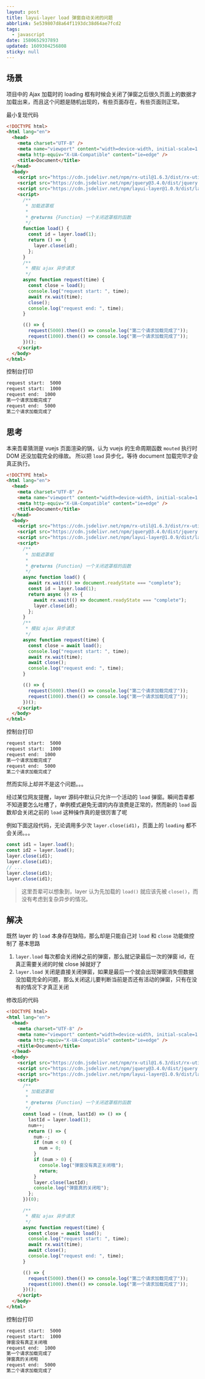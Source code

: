 ```yaml
---
layout: post
title: layui-layer load 弹窗自动关闭的问题
abbrlink: 5e539807d8a64f1193dc38d64ae7fcd2
tags:
  - javascript
date: 1580652937893
updated: 1609304256808
sticky: null
---
```


## 场景

项目中的 Ajax 加载时的 loading 框有时候会关闭了弹窗之后很久页面上的数据才加载出来，而且这个问题是随机出现的，有些页面存在，有些页面则正常。

最小复现代码

```html
<!DOCTYPE html>
<html lang="en">
  <head>
    <meta charset="UTF-8" />
    <meta name="viewport" content="width=device-width, initial-scale=1.0" />
    <meta http-equiv="X-UA-Compatible" content="ie=edge" />
    <title>Document</title>
  </head>
  <body>
    <script src="https://cdn.jsdelivr.net/npm/rx-util@1.6.3/dist/rx-util.js"></script>
    <script src="https://cdn.jsdelivr.net/npm/jquery@3.4.0/dist/jquery.min.js"></script>
    <script src="https://cdn.jsdelivr.net/npm/layui-layer@1.0.9/dist/layer.js"></script>
    <script>
      /**
       * 加载遮罩框
       *
       * @returns {Function} 一个关闭遮罩框的函数
       */
      function load() {
        const id = layer.load(1);
        return () => {
          layer.close(id);
        };
      }
      /**
       * 模拟 ajax 异步请求
       */
      async function request(time) {
        const close = load();
        console.log("request start: ", time);
        await rx.wait(time);
        close();
        console.log("request end: ", time);
      }

      (() => {
        request(5000).then(() => console.log("第二个请求加载完成了"));
        request(1000).then(() => console.log("第一个请求加载完成了"));
      })();
    </script>
  </body>
</html>
```

控制台打印

```sh
request start:  5000
request start:  1000
request end:  1000
第一个请求加载完成了
request end:  5000
第二个请求加载完成了
```

## 思考

本来吾辈猜测是 vuejs 页面渲染的锅，认为 vuejs 的生命周期函数 `mouted` 执行时 DOM 还没加载完全的缘故。
所以把 `load` 异步化，等待 document 加载完毕才会真正执行。

```html
<!DOCTYPE html>
<html lang="en">
  <head>
    <meta charset="UTF-8" />
    <meta name="viewport" content="width=device-width, initial-scale=1.0" />
    <meta http-equiv="X-UA-Compatible" content="ie=edge" />
    <title>Document</title>
  </head>
  <body>
    <script src="https://cdn.jsdelivr.net/npm/rx-util@1.6.3/dist/rx-util.js"></script>
    <script src="https://cdn.jsdelivr.net/npm/jquery@3.4.0/dist/jquery.min.js"></script>
    <script src="https://cdn.jsdelivr.net/npm/layui-layer@1.0.9/dist/layer.js"></script>
    <script>
      /**
       * 加载遮罩框
       *
       * @returns {Function} 一个关闭遮罩框的函数
       */
      async function load() {
        await rx.wait(() => document.readyState === "complete");
        const id = layer.load(1);
        return async () => {
          await rx.wait(() => document.readyState === "complete");
          layer.close(id);
        };
      }
      /**
       * 模拟 ajax 异步请求
       */
      async function request(time) {
        const close = await load();
        console.log("request start: ", time);
        await rx.wait(time);
        await close();
        console.log("request end: ", time);
      }

      (() => {
        request(5000).then(() => console.log("第二个请求加载完成了"));
        request(1000).then(() => console.log("第一个请求加载完成了"));
      })();
    </script>
  </body>
</html>
```

控制台打印

```sh
request start:  5000
request start:  1000
request end:  1000
第一个请求加载完成了
request end:  5000
第二个请求加载完成了
```

然而实际上却并不是这个问题。。。

经过某位网友提醒，layer 源码中默认只允许一个活动的 `load` 弹窗。瞬间吾辈都不知道要怎么吐槽了，单例模式避免无谓的内存浪费是正常的，然而新的 `load` 函数却会关闭之前的 `load` 这种操作真的是很厉害了呢

例如下面这段代码，无论调用多少次 `layer.close(id1)`，页面上的 `loading` 都不会关闭。。。

```js
const id1 = layer.load();
const id2 = layer.load();
layer.close(id1);
layer.close(id1);
// ...
layer.close(id1);
layer.close(id1);
```

> 这里吾辈可以想象到，layer 认为先加载的 `load()` 就应该先被 `close()`，而没有考虑到复杂异步的情况。

## 解决

既然 layer 的 `load` 本身存在缺陷，那么却是只能自己对 `load` 和 `close` 功能做控制了
基本思路

1.  `layer.load` 每次都会关闭掉之前的弹窗，那么就记录最后一次的弹窗 id，在真正需要关闭的时候 close 掉就好了
1.  `layer.load` 关闭是直接关闭弹窗，如果是最后一个就会出现弹窗消失但数据没加载完全的问题，那么关闭这儿要判断当前是否还有活动的弹窗，只有在没有的情况下才真正关闭

修改后的代码

```html
<!DOCTYPE html>
<html lang="en">
  <head>
    <meta charset="UTF-8" />
    <meta name="viewport" content="width=device-width, initial-scale=1.0" />
    <meta http-equiv="X-UA-Compatible" content="ie=edge" />
    <title>Document</title>
  </head>
  <body>
    <script src="https://cdn.jsdelivr.net/npm/rx-util@1.6.3/dist/rx-util.js"></script>
    <script src="https://cdn.jsdelivr.net/npm/jquery@3.4.0/dist/jquery.min.js"></script>
    <script src="https://cdn.jsdelivr.net/npm/layui-layer@1.0.9/dist/layer.js"></script>
    <script>
      /**
       * 加载遮罩框
       *
       * @returns {Function} 一个关闭遮罩框的函数
       */
      const load = ((num, lastId) => () => {
        lastId = layer.load(1);
        num++;
        return () => {
          num--;
          if (num < 0) {
            num = 0;
          }
          if (num > 0) {
            console.log("弹窗没有真正关闭哦");
            return;
          }
          layer.close(lastId);
          console.log("弹窗真的关闭啦");
        };
      })(0);

      /**
       * 模拟 ajax 异步请求
       */
      async function request(time) {
        const close = await load();
        console.log("request start: ", time);
        await rx.wait(time);
        await close();
        console.log("request end: ", time);
      }

      (() => {
        request(5000).then(() => console.log("第二个请求加载完成了"));
        request(1000).then(() => console.log("第一个请求加载完成了"));
      })();
    </script>
  </body>
</html>
```

控制台打印

```sh
request start:  5000
request start:  1000
弹窗没有真正关闭哦
request end:  1000
第一个请求加载完成了
弹窗真的关闭啦
request end:  5000
第二个请求加载完成了
```
